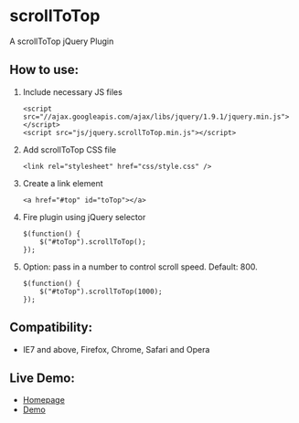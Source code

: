 scrollToTop
===========
A scrollToTop jQuery Plugin

How to use:
-------------------------

1. Include necessary JS files

	```
	<script src="//ajax.googleapis.com/ajax/libs/jquery/1.9.1/jquery.min.js"></script>
	<script src="js/jquery.scrollToTop.min.js"></script>
  	```

2. Add scrollToTop CSS file

	```
	<link rel="stylesheet" href="css/style.css" />
	```

3. Create a link element

	```
	<a href="#top" id="toTop"></a>
	```

4. Fire plugin using jQuery selector

	```
	$(function() {
		$("#toTop").scrollToTop();
	});
	```

5. Option: pass in a number to control scroll speed. Default: 800.

	```
	$(function() {
		$("#toTop").scrollToTop(1000);
	});
	```

Compatibility:
-------------------------

* IE7 and above, Firefox, Chrome, Safari and Opera
	
Live Demo:
-------------------------

* [Homepage](http://www.geniuscarrier.com)
* [Demo](http://www.geniuscarrier.com/demo/scrollToTop.html)
